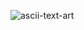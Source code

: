 ![ascii-text-art](https://github.com/michael-spencer31/flask-ball/assets/32441294/7a6a5ed2-3d3e-4539-8e46-3a6354f0d49d)
